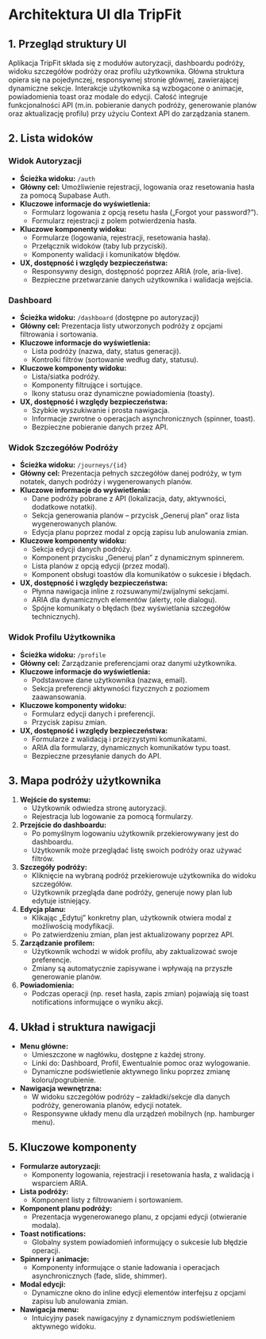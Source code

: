 # Architektura UI dla TripFit

## 1. Przegląd struktury UI

Aplikacja TripFit składa się z modułów autoryzacji, dashboardu podróży, widoku szczegółów podróży oraz profilu użytkownika. Główna struktura opiera się na pojedynczej, responsywnej stronie głównej, zawierającej dynamiczne sekcje. Interakcje użytkownika są wzbogacone o animacje, powiadomienia toast oraz modale do edycji. Całość integruje funkcjonalności API (m.in. pobieranie danych podróży, generowanie planów oraz aktualizację profilu) przy użyciu Context API do zarządzania stanem.

## 2. Lista widoków

### Widok Autoryzacji
- **Ścieżka widoku:** `/auth`
- **Główny cel:** Umożliwienie rejestracji, logowania oraz resetowania hasła za pomocą Supabase Auth.
- **Kluczowe informacje do wyświetlenia:**
  - Formularz logowania z opcją resetu hasła („Forgot your password?”).
  - Formularz rejestracji z polem potwierdzenia hasła.
- **Kluczowe komponenty widoku:** 
  - Formularze (logowania, rejestracji, resetowania hasła).
  - Przełącznik widoków (taby lub przyciski).
  - Komponenty walidacji i komunikatów błędów.
- **UX, dostępność i względy bezpieczeństwa:** 
  - Responsywny design, dostępność poprzez ARIA (role, aria-live).
  - Bezpieczne przetwarzanie danych użytkownika i walidacja wejścia.

### Dashboard
- **Ścieżka widoku:** `/dashboard` (dostępne po autoryzacji)
- **Główny cel:** Prezentacja listy utworzonych podróży z opcjami filtrowania i sortowania.
- **Kluczowe informacje do wyświetlenia:**
  - Lista podróży (nazwa, daty, status generacji).
  - Kontrolki filtrów (sortowanie według daty, statusu).
- **Kluczowe komponenty widoku:** 
  - Lista/siatka podróży.
  - Komponenty filtrujące i sortujące.
  - Ikony statusu oraz dynamiczne powiadomienia (toasty).
- **UX, dostępność i względy bezpieczeństwa:** 
  - Szybkie wyszukiwanie i prosta nawigacja.
  - Informacje zwrotne o operacjach asynchronicznych (spinner, toast).
  - Bezpieczne pobieranie danych przez API.

### Widok Szczegółów Podróży
- **Ścieżka widoku:** `/journeys/{id}`
- **Główny cel:** Prezentacja pełnych szczegółów danej podróży, w tym notatek, danych podróży i wygenerowanych planów.
- **Kluczowe informacje do wyświetlenia:**
  - Dane podróży pobrane z API (lokalizacja, daty, aktywności, dodatkowe notatki).
  - Sekcja generowania planów – przycisk „Generuj plan” oraz lista wygenerowanych planów.
  - Edycja planu poprzez modal z opcją zapisu lub anulowania zmian.
- **Kluczowe komponenty widoku:** 
  - Sekcja edycji danych podróży.
  - Komponent przycisku „Generuj plan” z dynamicznym spinnerem.
  - Lista planów z opcją edycji (przez modal).
  - Komponent obsługi toastów dla komunikatów o sukcesie i błędach.
- **UX, dostępność i względy bezpieczeństwa:** 
  - Płynna nawigacja inline z rozsuwanymi/zwijalnymi sekcjami.
  - ARIA dla dynamicznych elementów (alerty, role dialogu).
  - Spójne komunikaty o błędach (bez wyświetlania szczegółów technicznych).

### Widok Profilu Użytkownika
- **Ścieżka widoku:** `/profile`
- **Główny cel:** Zarządzanie preferencjami oraz danymi użytkownika.
- **Kluczowe informacje do wyświetlenia:**
  - Podstawowe dane użytkownika (nazwa, email).
  - Sekcja preferencji aktywności fizycznych z poziomem zaawansowania.
- **Kluczowe komponenty widoku:** 
  - Formularz edycji danych i preferencji.
  - Przycisk zapisu zmian.
- **UX, dostępność i względy bezpieczeństwa:** 
  - Formularze z walidacją i przejrzystymi komunikatami.
  - ARIA dla formularzy, dynamicznych komunikatów typu toast.
  - Bezpieczne przesyłanie danych do API.

## 3. Mapa podróży użytkownika

1. **Wejście do systemu:**
   - Użytkownik odwiedza stronę autoryzacji.
   - Rejestracja lub logowanie za pomocą formularzy.
2. **Przejście do dashboardu:**
   - Po pomyślnym logowaniu użytkownik przekierowywany jest do dashboardu.
   - Użytkownik może przeglądać listę swoich podróży oraz używać filtrów.
3. **Szczegóły podróży:**
   - Kliknięcie na wybraną podróż przekierowuje użytkownika do widoku szczegółów.
   - Użytkownik przegląda dane podróży, generuje nowy plan lub edytuje istniejący.
4. **Edycja planu:**
   - Klikając „Edytuj” konkretny plan, użytkownik otwiera modal z możliwością modyfikacji.
   - Po zatwierdzeniu zmian, plan jest aktualizowany poprzez API.
5. **Zarządzanie profilem:**
   - Użytkownik wchodzi w widok profilu, aby zaktualizować swoje preferencje.
   - Zmiany są automatycznie zapisywane i wpływają na przyszłe generowanie planów.
6. **Powiadomienia:**
   - Podczas operacji (np. reset hasła, zapis zmian) pojawiają się toast notifications informujące o wyniku akcji.

## 4. Układ i struktura nawigacji

- **Menu główne:** 
  - Umieszczone w nagłówku, dostępne z każdej strony.
  - Linki do: Dashboard, Profil, Ewentualnie pomoc oraz wylogowanie.
  - Dynamiczne podświetlenie aktywnego linku poprzez zmianę koloru/pogrubienie.
- **Nawigacja wewnętrzna:**
  - W widoku szczegółów podróży – zakładki/sekcje dla danych podróży, generowania planów, edycji notatek.
  - Responsywne układy menu dla urządzeń mobilnych (np. hamburger menu).

## 5. Kluczowe komponenty

- **Formularze autoryzacji:** 
  - Komponenty logowania, rejestracji i resetowania hasła, z walidacją i wsparciem ARIA.
- **Lista podróży:** 
  - Komponent listy z filtrowaniem i sortowaniem.
- **Komponent planu podróży:** 
  - Prezentacja wygenerowanego planu, z opcjami edycji (otwieranie modala).
- **Toast notifications:** 
  - Globalny system powiadomień informujący o sukcesie lub błędzie operacji.
- **Spinnery i animacje:** 
  - Komponenty informujące o stanie ładowania i operacjach asynchronicznych (fade, slide, shimmer).
- **Modal edycji:** 
  - Dynamiczne okno do inline edycji elementów interfejsu z opcjami zapisu lub anulowania zmian.
- **Nawigacja menu:** 
  - Intuicyjny pasek nawigacyjny z dynamicznym podświetleniem aktywnego widoku.
